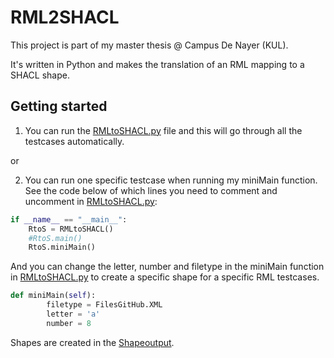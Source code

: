 # RML2SHACL

This project is part of my master thesis @ Campus De Nayer (KUL).


It's written in Python and makes the translation of an RML mapping to a SHACL shape.

## Getting started

1. You can run the [RMLtoSHACL.py](RMLtoSHACL.py) file and this will go through all the testcases automatically.

or

2. You can run one specific testcase when running my miniMain function. 
See the code below of which lines you need to comment and uncomment in [RMLtoSHACL.py](RMLtoSHACL.py):


```Python
if __name__ == "__main__":
    RtoS = RMLtoSHACL()
    #RtoS.main()
    RtoS.miniMain()
```
And you can change the letter, number and filetype in the miniMain function in [RMLtoSHACL.py](RMLtoSHACL.py) to create a specific shape for a specific RML testcases.

```Python
def miniMain(self):
        filetype = FilesGitHub.XML
        letter = 'a'                
        number = 8
```

Shapes are created in the [Shapeoutput](ShapeOutput.ttl).
